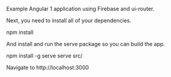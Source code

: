 Example Angular 1 application using Firebase and ui-router.

Next, you need to install all of your dependencies.

npm install

And install and run the serve package so you can build the app.

npm install -g serve
serve src/

Navigate to http://localhost:3000